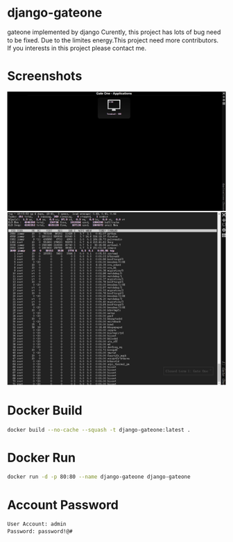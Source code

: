 # django-gateone
gateone implemented by django
Curently, this project has lots of bug need to be fixed. Due to the limites energy.This project need more contributors.　If you interests in this project please contact me.
# Screenshots
![screenshots1](./screenshots/screenshots1.png  "screenshots1")
![screenshots2](./screenshots/screenshots2.gif  "screenshots2")
# Docker Build
```sh
docker build --no-cache --squash -t django-gateone:latest .
```
# Docker Run
```sh
docker run -d -p 80:80 --name django-gateone django-gateone
```
# Account Password
```sh
User Account: admin
Password: password!@#
```